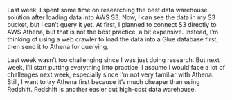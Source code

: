 Last week, I spent some time on researching the best data warehouse solution after loading data into AWS S3. Now, I can see the data in my S3 bucket, but I can’t query it yet. At first, I planned to connect S3 directly to AWS Athena, but that is not the best practice, a bit expensive. Instead, I’m thinking of using a web crawler to load the data into a Glue database first, then send it to Athena for querying.

Last week wasn’t too challenging since I was just doing research. But next week, I’ll start putting everything into practice. I assume I would face a lot of challenges next week, especially since I’m not very familiar with Athena. Still, I want to try Athena first because it’s much cheaper than using Redshift. Redshift is another easier but high-cost data warehouse.